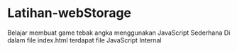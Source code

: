 # Latihan-webStorage
Belajar membuat game tebak angka menggunakan JavaScript Sederhana
Di dalam file index.html terdapat file JavaScript Internal
